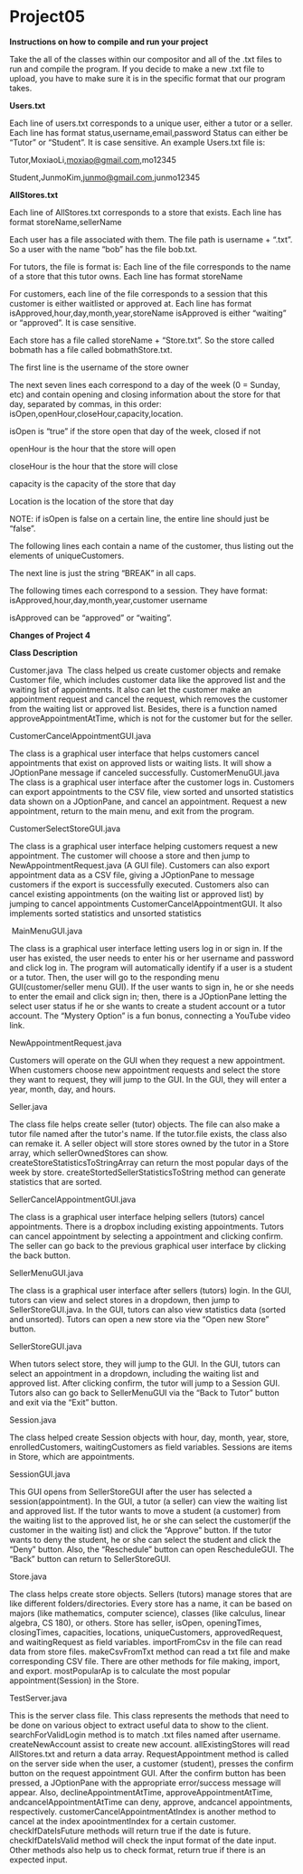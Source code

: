 # Project05

**Instructions on how to compile and run your project**

Take the all of the classes within our compositor and all of the .txt files to run and compile the program. If you decide to make a new .txt file to upload, you have to make sure it is in the specific format that our program takes. 

**Users.txt**

Each line of users.txt corresponds to a unique user, either a tutor or a seller. 
Each line has format status,username,email,password 
Status can either be “Tutor” or “Student”. It is case sensitive. 
An example Users.txt file is:

Tutor,MoxiaoLi,moxiao@gmail.com,mo12345

Student,JunmoKim,junmo@gmail.com,junmo12345

**AllStores.txt**

Each line of AllStores.txt corresponds to a store that exists.
Each line has format storeName,sellerName

Each user has a file associated with them. The file path is username + “.txt”. So a user with the name “bob” has the file bob.txt.

For tutors, the file is format is:
Each line of the file corresponds to the name of a store that this tutor owns.
Each line has format storeName

For customers, each line of the file corresponds to a session that this customer is either waitlisted or approved at. 
Each line has format isApproved,hour,day,month,year,storeName
isApproved is either “waiting” or “approved”. It is case sensitive. 

Each store has a file called storeName + “Store.txt”. So the store called bobmath has a file called 
bobmathStore.txt. 

The first line is the username of the store owner

The next seven lines each correspond to a day of the week (0 = Sunday, etc) and contain opening and closing information about the store for that day, separated by commas, in this order: isOpen,openHour,closeHour,capacity,location. 

isOpen is “true” if the store open that day of the week, closed if not

openHour is the hour that the store will open

closeHour is the hour that the store will close

capacity is the capacity of the store that day

Location is the location of the store that day

NOTE: if isOpen is false on a certain line, the entire line should just be “false”.

The following lines each contain a name of the customer, thus listing out the elements of uniqueCustomers. 

The next line is just the string “BREAK” in all caps.

The following times each correspond to a session. They have format:
isApproved,hour,day,month,year,customer username

isApproved can be “approved” or “waiting”.

**Changes of Project 4**


**Class Description**

Customer.java 
The class helped us create customer objects and remake Customer file, which includes customer data like the approved list and the waiting list of appointments. It also can let the customer make an appointment request and cancel the request, which removes the customer from the waiting list or approved list. Besides, there is a function named approveAppointmentAtTime, which is not for the customer but for the seller.

CustomerCancelAppointmentGUI.java

The class is a graphical user interface that helps customers cancel appointments that exist on approved lists or waiting lists. It will show a JOptionPane message if canceled successfully. CustomerMenuGUI.java The class is a graphical user interface after the customer logs in. Customers can export appointments to the CSV file, view sorted and unsorted statistics data shown on a JOptionPane, and cancel an appointment. Request a new appointment, return to the main menu, and exit from the program.

CustomerSelectStoreGUI.java

The class is a graphical user interface helping customers request a new appointment. The customer will choose a store and then jump to NewAppointmentRequest.java (A GUI file). Customers can also export appointment data as a CSV file, giving a JOptionPane to message customers if the export is successfully executed. Customers also can cancel existing appointments (on the waiting list or approved list) by jumping to cancel appointments CustomerCancelAppointmentGUI. It also implements sorted statistics and unsorted statistics

 MainMenuGUI.java
 
The class is a graphical user interface letting users log in or sign in. If the user has existed, the user needs to enter his or her username and password and click log in. The program will automatically identify if a user is a student or a tutor. Then, the user will go to the responding menu GUI(customer/seller menu GUI). If the user wants to sign in, he or she needs to enter the email and click sign in; then, there is a JOptionPane letting the select user status if he or she wants to create a student account or a tutor account. The “Mystery Option” is a fun bonus, connecting a YouTube video link.

NewAppointmentRequest.java

Customers will operate on the GUI when they request a new appointment. When customers choose new appointment requests and select the store they want to request, they will jump to the GUI. In the GUI, they will enter a year, month, day, and hours.

Seller.java

The class file helps create seller (tutor) objects. The file can also make a tutor file named after the tutor's name. If the tutor.file exists, the class also can remake it. A seller object will store stores owned by the tutor in a Store array, which sellerOwnedStores can show. createStoreStatisticsToStringArray can return the most popular days of the week by store. createStortedSellerStatisticsToString method can generate statistics that are sorted. 

SellerCancelAppointmentGUI.java

The class is a graphical user interface helping sellers (tutors) cancel appointments. There is a dropbox including existing appointments. Tutors can cancel appointment by selecting a appointment and clicking confirm. The seller can go back to the previous graphical user interface by clicking the back button.

SellerMenuGUI.java

The class is a graphical user interface after sellers (tutors) login. In the GUI, tutors can view and select stores in a dropdown, then jump to SellerStoreGUI.java. In the GUI, tutors can also view statistics data (sorted and unsorted). Tutors can open a new store via the “Open new Store” button.

SellerStoreGUI.java

When tutors select store, they will jump to the GUI. In the GUI, tutors can select an appointment in a dropdown, including the waiting list and approved list. After clicking confirm, the tutor will jump to a Session GUI. Tutors also can go back to SellerMenuGUI via the “Back to Tutor” button and exit via the “Exit” button.

Session.java

The class helped create Session objects with hour, day, month, year, store, enrolledCustomers, waitingCustomers as field variables. Sessions are items in Store, which are appointments.

SessionGUI.java

This GUI opens from SellerStoreGUI after the user has selected a session(appointment). In the GUI, a tutor (a seller) can view the waiting list and approved list. If the tutor wants to move a student (a customer) from the waiting list to the approved list, he or she can select the customer(if the customer in the waiting list) and click the “Approve” button. If the tutor wants to deny the student, he or she can select the student and click the “Deny” button. Also, the “Reschedule” button can open RescheduleGUI. The “Back” button can return to SellerStoreGUI.


Store.java

The class helps create store objects. Sellers (tutors) manage stores that are like different folders/directories. Every store has a name, it can be based on majors (like mathematics, computer science), classes (like calculus, linear algebra, CS 180), or others. Store has seller, isOpen, openingTimes, closingTimes, capacities, locations, uniqueCustomers, approvedRequest, and waitingRequest as field variables. importFromCsv in the file can read data from store files. makeCsvFromTxt method can read a txt file and make corresponding CSV file. There are other methods for file making, import, and export. mostPopularAp is to calculate the most popular appointment(Session) in the Store.


TestServer.java

This is the server class file. This class represents the methods that need to be done on various object to extract useful data to show to the client. searchForValidLogin method is to match .txt files named after username. createNewAccount assist to create new account. allExistingStores will read AllStores.txt and return a data array. RequestAppointment method is called on the server side when the user, a customer (student), presses the confirm button on the request appointment GUI. After the confirm button has been pressed, a JOptionPane with the appropriate error/success message will appear. Also, declineAppointmentAtTime, approveAppointmentAtTime, andcancelAppointmentAtTime can deny, approve, andcancel appointments, respectively. customerCancelAppointmentAtIndex is another method to cancel at the index apoointmentIndex for a certain customer. checkIfDateIsFuture methods will return true if the date is future. checkIfDateIsValid method will check the input format of the date input. Other methods also help us to check format, return true if there is an expected input.



